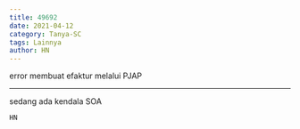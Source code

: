 ```yaml
---
title: 49692
date: 2021-04-12
category: Tanya-SC
tags: Lainnya
author: HN
---
```


error membuat efaktur melalui PJAP

---

sedang ada kendala SOA

`HN`
